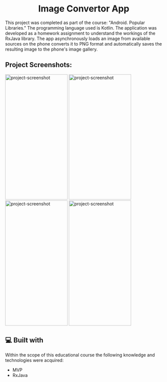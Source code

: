<h1 align="center" id="title">Image Convertor App</h1>

<p id="description">This project was completed as part of the course: "Android. Popular Libraries." The programming language used is Kotlin. The application was developed as a homework assignment to understand the workings of the RxJava library. The app asynchronously loads an image from available sources on the phone converts it to PNG format and automatically saves the resulting image to the phone's image gallery.</p>

<h2>Project Screenshots:</h2>

<img src="https://gdurl.com/V0Ev" alt="project-screenshot" width="200" height="400/"> <img src="https://gdurl.com/nhjq" alt="project-screenshot" width="200" height="400/"> <img src="https://gdurl.com/0NZR" alt="project-screenshot" width="200" height="400/">
<img src="https://gdurl.com/S656e" alt="project-screenshot" width="200" height="400/">

<h2>💻 Built with</h2>

Within the scope of this educational course the following knowledge and technologies were acquired:

*   MVP
*   RxJava
